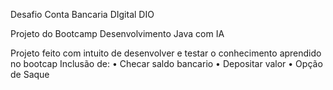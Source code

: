 Desafio Conta Bancaria DIgital DIO

Projeto do Bootcamp Desenvolvimento Java com IA

Projeto feito com intuito de desenvolver e testar o conhecimento aprendido no bootcap
Inclusão de:
• Checar saldo bancario
• Depositar valor 
• Opção de Saque


